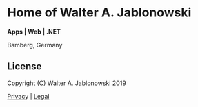 # Home of Walter A. Jablonowski

**Apps | Web | .NET**

Bamberg, Germany


## License

Copyright (C) Walter A. Jablonowski 2019


[Privacy](https://walter-a-jablonowski.github.io/privacy.html) | [Legal](https://walter-a-jablonowski.github.io/imprint.html)
